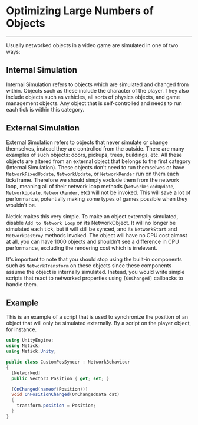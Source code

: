 # Optimizing Large Numbers of Objects

---

Usually networked objects in a video game are simulated in one of two ways:

## Internal Simulation
Internal Simulation refers to objects which are simulated and changed from within. Objects such as these include the character of the player. They also include objects such as vehicles, all sorts of physics objects, and game management objects. Any object that is self-controlled and needs to run each tick is within this category.

## External Simulation
External Simulation refers to objects that never simulate or change themselves, instead they are controlled from the outside. There are many examples of such objects: doors, pickups, trees, buildings, etc. All these objects are altered from an external object that belongs to the first category (Internal Simulation). These objects don't need to run themselves or have `NetworkFixedUpdate`, `NetworkUpdate`, or `NetworkRender` run on them each tick/frame. Therefore we should simply exclude them from the network loop, meaning all of their network loop methods (`NetworkFixedUpdate`, `NetworkUpdate`, `NetworkRender`, etc) will not be invoked. This will save a lot of performance, potentially making some types of games possible when they wouldn't be.

Netick makes this very simple. To make an object externally simulated, disable `Add to Network Loop` on its NetworkObject. It will no longer be simulated each tick, but it will still be synced, and its `NetworkStart` and `NetworkDestroy` methods invoked. The object will have no CPU cost almost at all, you can have 1000 objects and shouldn't see a difference in CPU performance, excluding the rendering cost which is irrelevant.

It's important to note that you should stop using the built-in components such as `NetworkTransform` on these objects since these components assume the object is internally simulated. Instead, you would write simple scripts that react to networked properties using `[OnChanged]` callbacks to handle them.

## Example

This is an example of a script that is used to synchronize the position of an object that will only be simulated externally. By a script on the player object, for instance.

```cs
using UnityEngine;
using Netick;
using Netick.Unity;

public class CustomPosSyncer : NetworkBehaviour
{
  [Networked]
  public Vector3 Position { get; set; }

  [OnChanged(nameof(Position))]
  void OnPositionChanged(OnChangedData dat)
  {
    transform.position = Position;
  }
}
```